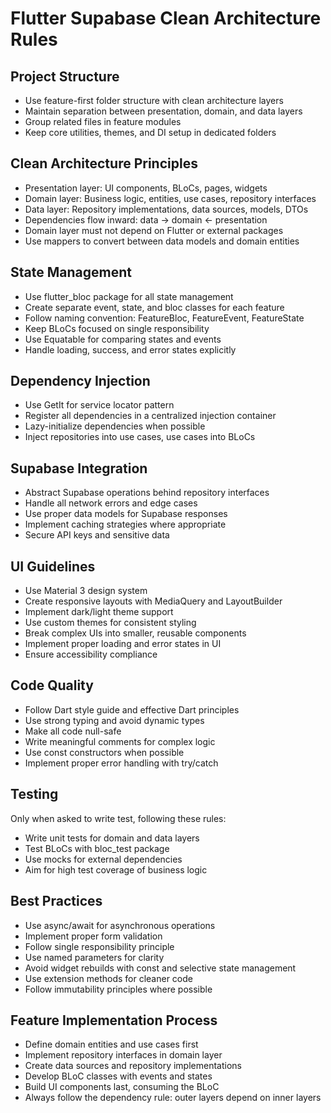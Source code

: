 # Flutter Supabase Clean Architecture Rules

## Project Structure
- Use feature-first folder structure with clean architecture layers
- Maintain separation between presentation, domain, and data layers
- Group related files in feature modules
- Keep core utilities, themes, and DI setup in dedicated folders

## Clean Architecture Principles
- Presentation layer: UI components, BLoCs, pages, widgets
- Domain layer: Business logic, entities, use cases, repository interfaces
- Data layer: Repository implementations, data sources, models, DTOs
- Dependencies flow inward: data → domain ← presentation
- Domain layer must not depend on Flutter or external packages
- Use mappers to convert between data models and domain entities

## State Management
- Use flutter_bloc package for all state management
- Create separate event, state, and bloc classes for each feature
- Follow naming convention: FeatureBloc, FeatureEvent, FeatureState
- Keep BLoCs focused on single responsibility
- Use Equatable for comparing states and events
- Handle loading, success, and error states explicitly

## Dependency Injection
- Use GetIt for service locator pattern
- Register all dependencies in a centralized injection container
- Lazy-initialize dependencies when possible
- Inject repositories into use cases, use cases into BLoCs

## Supabase Integration
- Abstract Supabase operations behind repository interfaces
- Handle all network errors and edge cases
- Use proper data models for Supabase responses
- Implement caching strategies where appropriate
- Secure API keys and sensitive data

## UI Guidelines
- Use Material 3 design system
- Create responsive layouts with MediaQuery and LayoutBuilder
- Implement dark/light theme support
- Use custom themes for consistent styling
- Break complex UIs into smaller, reusable components
- Implement proper loading and error states in UI
- Ensure accessibility compliance

## Code Quality
- Follow Dart style guide and effective Dart principles
- Use strong typing and avoid dynamic types
- Make all code null-safe
- Write meaningful comments for complex logic
- Use const constructors when possible
- Implement proper error handling with try/catch

## Testing
Only when asked to write test, following these rules:
- Write unit tests for domain and data layers
- Test BLoCs with bloc_test package
- Use mocks for external dependencies
- Aim for high test coverage of business logic

## Best Practices
- Use async/await for asynchronous operations
- Implement proper form validation
- Follow single responsibility principle
- Use named parameters for clarity
- Avoid widget rebuilds with const and selective state management
- Use extension methods for cleaner code
- Follow immutability principles where possible

## Feature Implementation Process
- Define domain entities and use cases first
- Implement repository interfaces in domain layer
- Create data sources and repository implementations
- Develop BLoC classes with events and states
- Build UI components last, consuming the BLoC
- Always follow the dependency rule: outer layers depend on inner layers